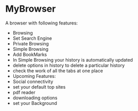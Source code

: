 # MyBrowser
A browser with following features:
* Browsing
* Set Search Engine
* Private Browsing
* Simple Browsing
* Add BookMarks
* In Simple Browsing your history is automatically updated
* delete options in history to delete a particular history 
* check the work of all the tabs at one place
* Upcoming Features:
* Social connectivity
* set your default top sites
* pdf reader
* downloading options
* set your Background
